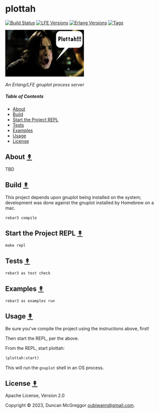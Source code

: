 # plottah

[![Build Status][gh-actions-badge]][gh-actions]
[![LFE Versions][lfe badge]][lfe]
[![Erlang Versions][erlang badge]][versions]
[![Tags][github tags badge]][github tags]

[![Project Logo][logo]][logo-large]

*An Erlang/LFE gnuplot process server*

##### Table of Contents

* [About](#about-)
* [Build](#build-)
* [Start the Project REPL](#start-the-repl-)
* [Tests](#tests-)
* [Examples](#examples-)
* [Usage](#usage-)
* [License](#license-)

## About [&#x219F;](#table-of-contents)

TBD

## Build [&#x219F;](#table-of-contents)

This project depends upon gnuplot being installed on the system; development was done against the gnuplot installed by Homebrew on a mac.

```shell
rebar3 compile
```

## Start the Project REPL [&#x219F;](#table-of-contents)

```shell
make repl
```

## Tests [&#x219F;](#table-of-contents)

```shell
rebar3 as test check
```

## Examples [&#x219F;](#table-of-contents)

```shell
rebar3 as examples run
```

## Usage [&#x219F;](#table-of-contents)

Be sure you've compile the project using the instructions above, first!

Then start the REPL, per the above.

From the REPL, start plottah:

```lisp
(plottah:start)
```

This will run the `gnuplot` shell in an OS process.

## License [&#x219F;](#table-of-contents)

Apache License, Version 2.0

Copyright © 2023, Duncan McGreggor <oubiwann@gmail.com>.

[//]: ---Named-Links---

[logo]: priv/images/plottah-x250.jpg
[logo-large]: priv/images/plottah-x1600.jpg
[gh-actions-badge]: https://github.com/lfex/plottah/workflows/ci%2Fcd/badge.svg
[gh-actions]: https://github.com/lfex/plottah/actions
[lfe]: https://github.com/lfe/lfe
[lfe badge]: https://img.shields.io/badge/lfe-2.1+-blue.svg
[erlang badge]: https://img.shields.io/badge/erlang-21%20to%2025-blue.svg
[versions]: https://github.com/lfex/plottah/blob/main/.travis.yml
[github tags]: https://github.com/lfex/plottah/tags
[github tags badge]: https://img.shields.io/github/tag/lfex/plottah.svg

